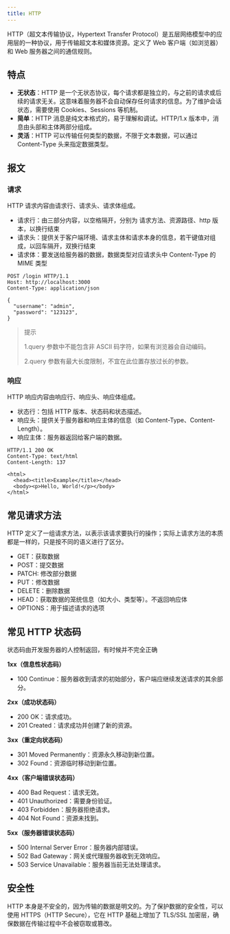 ```yaml
---
title: HTTP
---
```


HTTP（超文本传输协议，Hypertext Transfer Protocol）是五层网络模型中的应用层的一种协议，用于传输超文本和媒体资源。定义了 Web 客户端（如浏览器）和 Web 服务器之间的通信规则。

## 特点

- **无状态**：HTTP 是一个无状态协议，每个请求都是独立的，与之前的请求或后续的请求无关。这意味着服务器不会自动保存任何请求的信息。为了维护会话状态，需要使用 Cookies、Sessions 等机制。
- **简单**：HTTP 消息是纯文本格式的，易于理解和调试。HTTP/1.x 版本中，消息由头部和主体两部分组成。
- **灵活**：HTTP 可以传输任何类型的数据，不限于文本数据，可以通过 Content-Type 头来指定数据类型。


## 报文

### 请求

HTTP 请求内容由请求行、请求头、请求体组成。

- 请求行：由三部分内容，以空格隔开，分别为 请求方法、资源路径、http 版本，以换行结束
- 请求头：提供关于客户端环境、请求主体和请求本身的信息，若干键值对组成，以回车隔开，双换行结束
- 请求体：要发送给服务器的数据，数据类型对应请求头中 Content-Type 的 MIME 类型

```http
POST /login HTTP/1.1
Host: http://localhost:3000
Content-Type: application/json

{
  "username": "admin",
  "password": "123123",
}
```

> 提示
>
> 1.query 参数中不能包含非 ASCII 码字符，如果有浏览器会自动编码。
>
> 2.query 参数有最大长度限制，不宜在此位置存放过长的参数。

### 响应

HTTP 响应内容由响应行、响应头、响应体组成。

- 状态行：包括 HTTP 版本、状态码和状态描述。
- 响应头：提供关于服务器和响应主体的信息（如 Content-Type、Content-Length）。
- 响应主体：服务器返回给客户端的数据。

```http
HTTP/1.1 200 OK
Content-Type: text/html
Content-Length: 137

<html>
  <head><title>Example</title></head>
  <body><p>Hello, World!</p></body>
</html>
```

## 常见请求方法

HTTP 定义了一组请求方法，以表示该请求要执行的操作；实际上请求方法的本质都是一样的，只是按不同的语义进行了区分。

- GET：获取数据
- POST：提交数据
- PATCH: 修改部分数据
- PUT：修改数据
- DELETE：删除数据
- HEAD：获取数据的笼统信息（如大小、类型等）。不返回响应体
- OPTIONS：用于描述请求的选项

## 常见 HTTP 状态码

状态码由开发服务器的人控制返回，有时候并不完全正确

**1xx（信息性状态码）**

- 100 Continue：服务器收到请求的初始部分，客户端应继续发送请求的其余部分。

**2xx（成功状态码）**

- 200 OK：请求成功。
- 201 Created：请求成功并创建了新的资源。

**3xx（重定向状态码）**

- 301 Moved Permanently：资源永久移动到新位置。
- 302 Found：资源临时移动到新位置。

**4xx（客户端错误状态码）**

- 400 Bad Request：请求无效。
- 401 Unauthorized：需要身份验证。
- 403 Forbidden：服务器拒绝请求。
- 404 Not Found：资源未找到。

**5xx（服务器错误状态码）**

- 500 Internal Server Error：服务器内部错误。
- 502 Bad Gateway：网关或代理服务器收到无效响应。
- 503 Service Unavailable：服务器当前无法处理请求。

## 安全性

HTTP 本身是不安全的，因为传输的数据是明文的。为了保护数据的安全性，可以使用 HTTPS（HTTP Secure），它在 HTTP 基础上增加了 TLS/SSL 加密层，确保数据在传输过程中不会被窃取或篡改。
